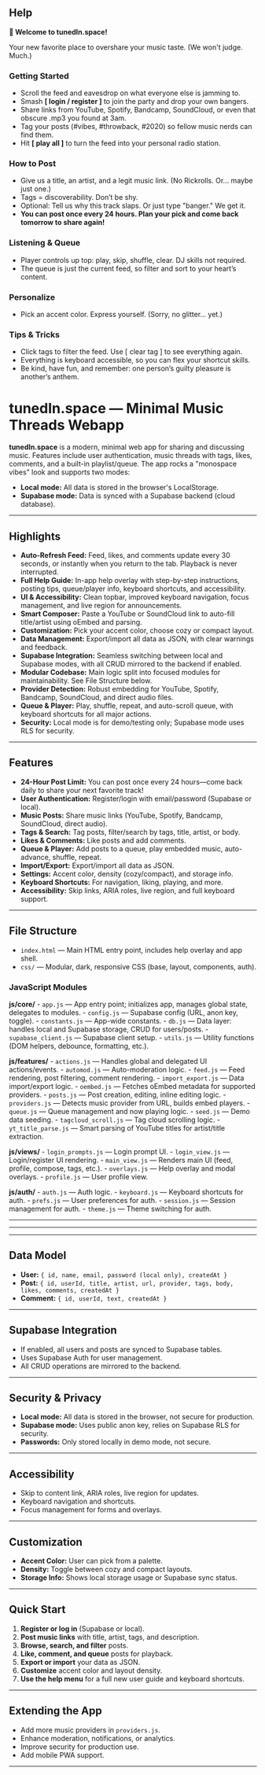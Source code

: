
## Help

**👋 Welcome to tunedIn.space!**

Your new favorite place to overshare your music taste. (We won't judge. Much.)

### Getting Started

- Scroll the feed and eavesdrop on what everyone else is jamming to.
- Smash **[ login / register ]** to join the party and drop your own bangers.
- Share links from YouTube, Spotify, Bandcamp, SoundCloud, or even that obscure .mp3 you found at 3am.
- Tag your posts (#vibes, #throwback, #2020) so fellow music nerds can find them.
- Hit **[ play all ]** to turn the feed into your personal radio station.


### How to Post

- Give us a title, an artist, and a legit music link. (No Rickrolls. Or... maybe just one.)
- Tags = discoverability. Don’t be shy.
- Optional: Tell us why this track slaps. Or just type "banger." We get it.
- **You can post once every 24 hours. Plan your pick and come back tomorrow to share again!**

### Listening & Queue

- Player controls up top: play, skip, shuffle, clear. DJ skills not required.
- The queue is just the current feed, so filter and sort to your heart’s content.

### Personalize

- Pick an accent color. Express yourself. (Sorry, no glitter... yet.)

### Tips & Tricks

- Click tags to filter the feed. Use [ clear tag ] to see everything again.
- Everything is keyboard accessible, so you can flex your shortcut skills.
- Be kind, have fun, and remember: one person’s guilty pleasure is another’s anthem.



# tunedIn.space — Minimal Music Threads Webapp

**tunedIn.space** is a modern, minimal web app for sharing and discussing music. Features include user authentication, music threads with tags, likes, comments, and a built-in playlist/queue. The app rocks a "monospace vibes" look and supports two modes:
- **Local mode:** All data is stored in the browser's LocalStorage.
- **Supabase mode:** Data is synced with a Supabase backend (cloud database).

---


## Highlights

- **Auto-Refresh Feed:** Feed, likes, and comments update every 30 seconds, or instantly when you return to the tab. Playback is never interrupted.
- **Full Help Guide:** In-app help overlay with step-by-step instructions, posting tips, queue/player info, keyboard shortcuts, and accessibility.
- **UI & Accessibility:** Clean topbar, improved keyboard navigation, focus management, and live region for announcements.
- **Smart Composer:** Paste a YouTube or SoundCloud link to auto-fill title/artist using oEmbed and parsing.
- **Customization:** Pick your accent color, choose cozy or compact layout.
- **Data Management:** Export/import all data as JSON, with clear warnings and feedback.
- **Supabase Integration:** Seamless switching between local and Supabase modes, with all CRUD mirrored to the backend if enabled.
- **Modular Codebase:** Main logic split into focused modules for maintainability. See File Structure below.
- **Provider Detection:** Robust embedding for YouTube, Spotify, Bandcamp, SoundCloud, and direct audio files.
- **Queue & Player:** Play, shuffle, repeat, and auto-scroll queue, with keyboard shortcuts for all major actions.
- **Security:** Local mode is for demo/testing only; Supabase mode uses RLS for security.

---


## Features

- **24-Hour Post Limit:** You can post once every 24 hours—come back daily to share your next favorite track!
- **User Authentication:** Register/login with email/password (Supabase or local).
- **Music Posts:** Share music links (YouTube, Spotify, Bandcamp, SoundCloud, direct audio).
- **Tags & Search:** Tag posts, filter/search by tags, title, artist, or body.
- **Likes & Comments:** Like posts and add comments.
- **Queue & Player:** Add posts to a queue, play embedded music, auto-advance, shuffle, repeat.
- **Import/Export:** Export/import all data as JSON.
- **Settings:** Accent color, density (cozy/compact), and storage info.
- **Keyboard Shortcuts:** For navigation, liking, playing, and more.
- **Accessibility:** Skip links, ARIA roles, live region, and full keyboard support.

---


## File Structure

- `index.html` — Main HTML entry point, includes help overlay and app shell.
- `css/` — Modular, dark, responsive CSS (base, layout, components, auth).

### JavaScript Modules

**js/core/**
	- `app.js` — App entry point; initializes app, manages global state, delegates to modules.
	- `config.js` — Supabase config (URL, anon key, toggle).
	- `constants.js` — App-wide constants.
	- `db.js` — Data layer: handles local and Supabase storage, CRUD for users/posts.
	- `supabase_client.js` — Supabase client setup.
	- `utils.js` — Utility functions (DOM helpers, debounce, formatting, etc.).

**js/features/**
	- `actions.js` — Handles global and delegated UI actions/events.
	- `automod.js` — Auto-moderation logic.
	- `feed.js` — Feed rendering, post filtering, comment rendering.
	- `import_export.js` — Data import/export logic.
	- `oembed.js` — Fetches oEmbed metadata for supported providers.
	- `posts.js` — Post creation, editing, inline editing logic.
	- `providers.js` — Detects music provider from URL, builds embed players.
	- `queue.js` — Queue management and now playing logic.
	- `seed.js` — Demo data seeding.
	- `tagcloud_scroll.js` — Tag cloud scrolling logic.
	- `yt_title_parse.js` — Smart parsing of YouTube titles for artist/title extraction.

**js/views/**
	- `login_prompts.js` — Login prompt UI.
	- `login_view.js` — Login/register UI rendering.
	- `main_view.js` — Renders main UI (feed, profile, compose, tags, etc.).
	- `overlays.js` — Help overlay and modal overlays.
	- `profile.js` — User profile view.

**js/auth/**
	- `auth.js` — Auth logic.
	- `keyboard.js` — Keyboard shortcuts for auth.
	- `prefs.js` — User preferences for auth.
	- `session.js` — Session management for auth.
	- `theme.js` — Theme switching for auth.

---

---

---

## Data Model

- **User:** `{ id, name, email, password (local only), createdAt }`
- **Post:** `{ id, userId, title, artist, url, provider, tags, body, likes, comments, createdAt }`
- **Comment:** `{ id, userId, text, createdAt }`

---

## Supabase Integration

- If enabled, all users and posts are synced to Supabase tables.
- Uses Supabase Auth for user management.
- All CRUD operations are mirrored to the backend.

---

## Security & Privacy

- **Local mode:** All data is stored in the browser, not secure for production.
- **Supabase mode:** Uses public anon key, relies on Supabase RLS for security.
- **Passwords:** Only stored locally in demo mode, not secure.

---

## Accessibility

- Skip to content link, ARIA roles, live region for updates.
- Keyboard navigation and shortcuts.
- Focus management for forms and overlays.

---

## Customization

- **Accent Color:** User can pick from a palette.
- **Density:** Toggle between cozy and compact layouts.
- **Storage Info:** Shows local storage usage or Supabase sync status.

---

## Quick Start

1. **Register or log in** (Supabase or local).
2. **Post music links** with title, artist, tags, and description.
3. **Browse, search, and filter** posts.
4. **Like, comment, and queue** posts for playback.
5. **Export or import** your data as JSON.
6. **Customize** accent color and layout density.
7. **Use the help menu** for a full new user guide and keyboard shortcuts.

---

## Extending the App

- Add more music providers in `providers.js`.
- Enhance moderation, notifications, or analytics.
- Improve security for production use.
- Add mobile PWA support.

---
